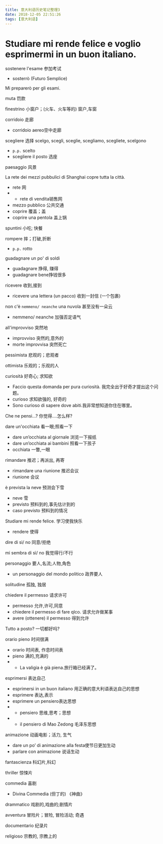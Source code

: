 ```yaml
---
title: 意大利语历史笔记整理3
date: 2018-12-05 22:51:26
tags: [意大利语]
---
```


# Studiare mi rende felice e voglio esprimermi in un buon italiano.

sostenere l'esame 参加考试

+ sosterrò  (Futuro Semplice)

Mi preparerò per gli esami.

muta 罚款

finestrino 小窗户；(火车、火车等的) 窗户,车窗

corridoio 走廊

+ corridoio aereo空中走廊

scegliere 选择 scelgo, scegli, sceglie, scegliamo, scegliete, scelgono

+ `p.p.` scelto
+ scegliere il posto 选座

paesaggio 风景

<!-- more -->

La rete dei mezzi pubbulici di Shanghai copre tutta la città.

+ rete 网
+ + rete di vendita销售网
+ mezzo pubblico 公共交通
+ coprire 覆盖；盖
+ coprire una pentola 盖上锅

spuntini 小吃; 快餐

rompere 摔；打破,折断

+ `p.p.` rotto

guadagnare un po' di soldi

+ guadagnare 挣得, 赚得
+ guadagnare bene挣钱很多

ricevere 收到,接到

+ ricevere una lettera (un pacco) 收到一封信 (一个包裹)

non c'è `nemmeno/ neanche` una nuvola 甚至没有一朵云

+ nemmeno/ neanche 加强否定语气

all'improvviso 突然地

+ improvviso 突然的,意外的
+ morte improvvisa 突然死亡

pessimista 悲观的；悲观者

ottimista 乐观的；乐观的人

curiosità 好奇心; 求知欲

+ Faccio questa domanda per pura curiosità. 我完全出于好奇才提出这个问题。
+ curioso 求知欲强的, 好奇的
+ Sono curioso di sapere dove abiti.我非常想知道你住在哪里。

Che ne pensi...? 你觉得....怎么样?

dare un'occhiata 看一眼;照看一下

+ dare un’occhiata al giornale 浏览一下报纸
+ dare un’occhiata ai bambini 照看一下孩子
+ occhiata 一瞥,一眼

rimandare 推迟；再派出, 再寄

+ rimandare una riunione 推迟会议
+ riunione 会议

è prevista la neve 预测会下雪

+ neve 雪
+ previsto 预料到的,事先估计到的
+ caso previsto 预料到的情况

Studiare mi rende felice. 学习使我快乐

+ rendere 使得

dire di sì/ no 同意/拒绝

mi sembra di sì/ no 我觉得行/不行

personaggio 要人,名流;人物,角色

+ un personaggio del mondo politico 政界要人

solitudine 孤独, 独居

chiedere il permesso 请求许可

+ permesso 允许,许可,同意
+ chiedere il permesso di fare qlco. 请求允许做某事
+ avere (ottenere) il permesso 得到允许

Tutto a posto? 一切都好吗?

orario pieno 时间很满

+ orario  时间表, 作息时间表
+ pieno 满的,充满的
+ + La valigia è già piena.旅行箱已经满了。

esprimersi 表达自己

+ esprimersi in un buon italiano 用正确的意大利语表达自己的思想
+ esprimere 表达,表示
+ esprimere un pensiero表达思想
+ + pensiero 思维,思考；思想
+ + il pensiero di Mao Zedong 毛泽东思想

animazione 动画电影；活力, 生气

+ dare un po’ di animazione alla festa使节日更加生动
+ parlare con animazione 说话生动

fantascienza 科幻片,科幻

thriller 惊悚片

commedia 喜剧

+ Divina Commedia (但丁的) 《神曲》

drammatico 戏剧的,戏曲的;剧情片

avventura 冒险片；冒险, 冒险活动; 奇遇

documentario 纪录片

religioso 宗教的, 宗教上的